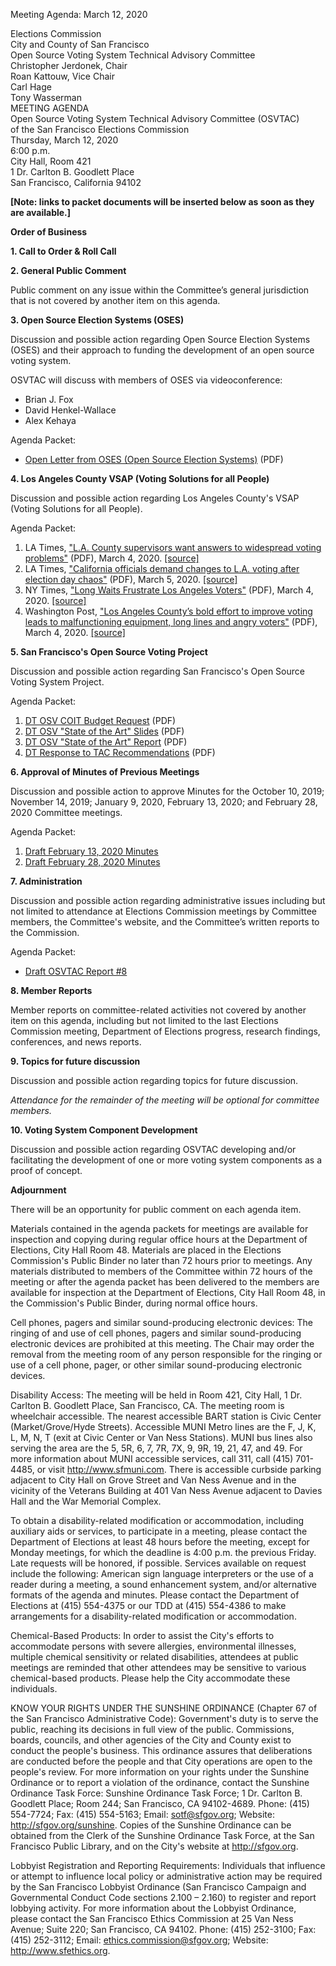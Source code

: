 Meeting Agenda: March 12, 2020

<div id="meeting_header_right" class="headered">
Elections Commission<br>
City and County of San Francisco<br>
</div>

<div class="headered">
Open Source Voting System Technical Advisory Committee<br>
Christopher Jerdonek, Chair<br>
Roan Kattouw, Vice Chair<br>
Carl Hage<br>
Tony Wasserman<br>
</div>

<div id="meeting_header_main" class="headered">
MEETING AGENDA<br>
Open Source Voting System Technical Advisory Committee (OSVTAC)<br>
of the San Francisco Elections Commission<br>
Thursday, March 12, 2020<br>
6:00 p.m.<br>
City Hall, Room 421<br>
1 Dr. Carlton B. Goodlett Place<br>
San Francisco, California 94102<br>
</div>

**[Note: links to packet documents will be inserted below as soon as they
are available.]**

**Order of Business**


**1\. Call to Order & Roll Call**


**2\. General Public Comment**

Public comment on any issue within the Committee’s general jurisdiction that
is not covered by another item on this agenda.


**3\. Open Source Election Systems (OSES)**

Discussion and possible action regarding Open Source Election Systems (OSES)
and their approach to funding the development of an open source voting system.

OSVTAC will discuss with members of OSES via videoconference:

* Brian J. Fox
* David Henkel-Wallace
* Alex Kehaya

Agenda Packet:

* [Open Letter from OSES (Open Source Election
  Systems)](/files/meetings/2020/2020-03-12/packet/OSES_Letter_Jan_13_2020.pdf)
  (PDF)


**4\. Los Angeles County VSAP (Voting Solutions for all People)**

Discussion and possible action regarding Los Angeles County's VSAP (Voting
Solutions for all People).

Agenda Packet:

1. LA Times, ["L.A. County supervisors want answers to widespread voting
   problems"](/files/meetings/2020/2020-03-12/packet/LA_Times_VSAP_March_4_2020.pdf)
   (PDF), March 4, 2020.
   [\[source\]](https://www.latimes.com/california/story/2020-03-04/los-angeles-county-supervisors-demand-answers-voting-problems-lines)
2. LA Times, ["California officials demand changes to L.A. voting after election day
   chaos"](/files/meetings/2020/2020-03-12/packet/LA_Times_VSAP_March_5_2020.pdf)
   (PDF), March 5, 2020.
   [\[source\]](https://www.latimes.com/california/story/2020-03-05/california-officials-demand-changes-los-angeles-voting-election-day-chaos)
3. NY Times, ["Long Waits Frustrate Los Angeles
   Voters"](/files/meetings/2020/2020-03-12/packet/NY_Times_VSAP_March_3_2020.pdf)
   (PDF), March 4, 2020.
   [\[source\]](https://www.nytimes.com/2020/03/03/us/california-los-angeles-voting.html)
4. Washington Post, ["Los Angeles County’s bold effort to improve
   voting leads to malfunctioning equipment, long lines and angry
   voters"](/files/meetings/2020/2020-03-12/packet/Wash_Post_VSAP_March_4_2020.pdf)
   (PDF), March 4, 2020.
   [\[source\]](https://www.washingtonpost.com/investigations/los-angeles-countys-bold-effort-to-improve-voting-leads-to-malfunctioning-equipment-long-lines-and-angry-voters/2020/03/04/40956414-5e2b-11ea-b29b-9db42f7803a7_story.html)


**5\. San Francisco's Open Source Voting Project**

Discussion and possible action regarding San Francisco's Open Source Voting
System Project.

Agenda Packet:

1. [DT OSV COIT Budget
   Request](/files/meetings/2020/2020-03-12/packet/DT_OSV_COIT_Budget_Request_Feb_2020.pdf)
   (PDF)
2. [DT OSV "State of the Art"
   Slides](/files/meetings/2020/2020-03-12/packet/DT_State_of_Art_Slides_Feb_2020.pdf)
   (PDF)
3. [DT OSV "State of the Art"
   Report](/files/meetings/2020/2020-03-12/packet/DT_OSV_State_of_Art_Briefing_Feb_2020.pdf)
   (PDF)
4. [DT Response to TAC
   Recommendations](/files/meetings/2020/2020-03-12/packet/DT_Response_to_TAC_Recs_Feb_2020.pdf)
   (PDF)


**6\. Approval of Minutes of Previous Meetings**

Discussion and possible action to approve Minutes for the October 10, 2019;
November 14, 2019; January 9, 2020, February 13, 2020; and February 28, 2020
Committee meetings.

Agenda Packet:

1. [Draft February 13, 2020 Minutes](/meetings/2020/2020-02-13/minutes-draft)
2. [Draft February 28, 2020 Minutes](/meetings/2020/2020-02-28/minutes-draft)


**7\. Administration**

Discussion and possible action regarding administrative issues including but
not limited to attendance at Elections Commission meetings by Committee
members, the Committee's website, and the Committee’s written reports to the
Commission.

Agenda Packet:

* [Draft OSVTAC Report #8](/files/meetings/2020/2020-03-12/packet/OSVTAC_report_January_2020_DRAFT.pdf)


**8\. Member Reports**

Member reports on committee-related activities not covered by another item on
this agenda, including but not limited to the last Elections Commission
meeting, Department of Elections progress, research findings, conferences,
and news reports.


**9\. Topics for future discussion**

Discussion and possible action regarding topics for future discussion.


_Attendance for the remainder of the meeting will be optional for committee members._

**10\. Voting System Component Development**

Discussion and possible action regarding OSVTAC developing and/or
facilitating the development of one or more voting system components as a
proof of concept.


**Adjournment**


There will be an opportunity for public comment on each agenda item.

Materials contained in the agenda packets for meetings are available for
inspection and copying during regular office hours at the Department of
Elections, City Hall Room 48. Materials are placed in the Elections
Commission's Public Binder no later than 72 hours prior to meetings. Any
materials distributed to members of the Committee within 72 hours of the
meeting or after the agenda packet has been delivered to the members are
available for inspection at the Department of Elections, City Hall Room 48,
in the Commission's Public Binder, during normal office hours.

Cell phones, pagers and similar sound-producing electronic devices: The
ringing of and use of cell phones, pagers and similar sound-producing
electronic devices are prohibited at this meeting. The Chair may order the
removal from the meeting room of any person responsible for the ringing or
use of a cell phone, pager, or other similar sound-producing electronic
devices.

Disability Access: The meeting will be held in Room 421, City Hall, 1 Dr.
Carlton B. Goodlett Place, San Francisco, CA. The meeting room is wheelchair
accessible. The nearest accessible BART station is Civic Center
(Market/Grove/Hyde Streets). Accessible MUNI Metro lines are the F, J, K, L,
M, N, T (exit at Civic Center or Van Ness Stations). MUNI bus lines also
serving the area are the 5, 5R, 6, 7, 7R, 7X, 9, 9R, 19, 21, 47, and 49. For
more information about MUNI accessible services, call 311, call (415)
701-4485, or visit <http://www.sfmuni.com>. There is accessible curbside
parking adjacent to City Hall on Grove Street and Van Ness Avenue and in the
vicinity of the Veterans Building at 401 Van Ness Avenue adjacent to Davies
Hall and the War Memorial Complex.

To obtain a disability-related modification or accommodation, including
auxiliary aids or services, to participate in a meeting, please contact the
Department of Elections at least 48 hours before the meeting, except for
Monday meetings, for which the deadline is 4:00 p.m. the previous Friday.
Late requests will be honored, if possible. Services available on request
include the following: American sign language interpreters or the use of a
reader during a meeting, a sound enhancement system, and/or alternative
formats of the agenda and minutes. Please contact the Department of Elections
at (415) 554-4375 or our TDD at (415) 554-4386 to make arrangements for a
disability-related modification or accommodation.

Chemical-Based Products: In order to assist the City's efforts to accommodate
persons with severe allergies, environmental illnesses, multiple chemical
sensitivity or related disabilities, attendees at public meetings are
reminded that other attendees may be sensitive to various chemical-based
products. Please help the City accommodate these individuals.

KNOW YOUR RIGHTS UNDER THE SUNSHINE ORDINANCE (Chapter 67 of the San
Francisco Administrative Code): Government's duty is to serve the public,
reaching its decisions in full view of the public. Commissions, boards,
councils, and other agencies of the City and County exist to conduct the
people's business. This ordinance assures that deliberations are conducted
before the people and that City operations are open to the people's review.
For more information on your rights under the Sunshine Ordinance or to report
a violation of the ordinance, contact the Sunshine Ordinance Task Force:
Sunshine Ordinance Task Force; 1 Dr. Carlton B. Goodlett Place; Room 244; San
Francisco, CA 94102-4689. Phone: (415) 554-7724; Fax: (415) 554-5163; Email:
<sotf@sfgov.org>; Website: <http://sfgov.org/sunshine>. Copies of the Sunshine
Ordinance can be obtained from the Clerk of the Sunshine Ordinance Task
Force, at the San Francisco Public Library, and on the City's website at
<http://sfgov.org>.

Lobbyist Registration and Reporting Requirements: Individuals that influence
or attempt to influence local policy or administrative action may be required
by the San Francisco Lobbyist Ordinance (San Francisco Campaign and
Governmental Conduct Code sections 2.100 – 2.160) to register and report
lobbying activity. For more information about the Lobbyist Ordinance, please
contact the San Francisco Ethics Commission at 25 Van Ness Avenue; Suite 220;
San Francisco, CA 94102. Phone: (415) 252-3100; Fax: (415) 252-3112; Email:
<ethics.commission@sfgov.org>; Website: <http://www.sfethics.org>.
